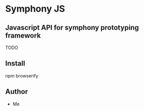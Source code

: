 # Symphony JS

## Javascript API for symphony prototyping framework

TODO

## Install

npm
browserify

## Author

- Me
